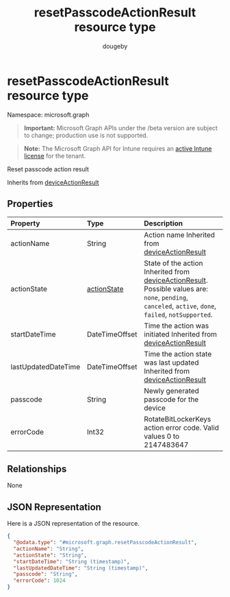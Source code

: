 ﻿---
title: "resetPasscodeActionResult resource type"
description: "Reset passcode action result"
author: "dougeby"
localization_priority: Normal
ms.prod: "intune"
doc_type: resourcePageType
---

# resetPasscodeActionResult resource type

Namespace: microsoft.graph

> **Important:** Microsoft Graph APIs under the /beta version are subject to change; production use is not supported.

> **Note:** The Microsoft Graph API for Intune requires an [active Intune license](https://go.microsoft.com/fwlink/?linkid=839381) for the tenant.

Reset passcode action result

Inherits from [deviceActionResult](../resources/intune-devices-deviceactionresult.md)

## Properties

| Property            | Type                                                     | Description                                                                                                                                                                                                 |
| :------------------ | :------------------------------------------------------- | :---------------------------------------------------------------------------------------------------------------------------------------------------------------------------------------------------------- |
| actionName          | String                                                   | Action name Inherited from [deviceActionResult](../resources/intune-devices-deviceactionresult.md)                                                                                                          |
| actionState         | [actionState](../resources/intune-shared-actionstate.md) | State of the action Inherited from [deviceActionResult](../resources/intune-devices-deviceactionresult.md). Possible values are: `none`, `pending`, `canceled`, `active`, `done`, `failed`, `notSupported`. |
| startDateTime       | DateTimeOffset                                           | Time the action was initiated Inherited from [deviceActionResult](../resources/intune-devices-deviceactionresult.md)                                                                                        |
| lastUpdatedDateTime | DateTimeOffset                                           | Time the action state was last updated Inherited from [deviceActionResult](../resources/intune-devices-deviceactionresult.md)                                                                               |
| passcode            | String                                                   | Newly generated passcode for the device                                                                                                                                                                     |
| errorCode           | Int32                                                    | RotateBitLockerKeys action error code. Valid values 0 to 2147483647                                                                                                                                         |

## Relationships

None

## JSON Representation

Here is a JSON representation of the resource.

<!-- {
  "blockType": "resource",
  "@odata.type": "microsoft.graph.resetPasscodeActionResult"
}
-->

```json
{
  "@odata.type": "#microsoft.graph.resetPasscodeActionResult",
  "actionName": "String",
  "actionState": "String",
  "startDateTime": "String (timestamp)",
  "lastUpdatedDateTime": "String (timestamp)",
  "passcode": "String",
  "errorCode": 1024
}
```
